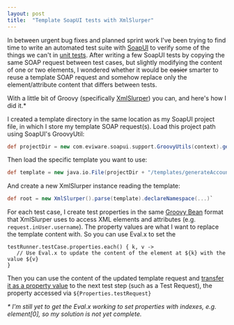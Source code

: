 ```yaml
---
layout: post
title:  "Template SoapUI tests with XmlSlurper"
---
```


In between urgent bug fixes and planned sprint work I've been trying to find time to write an automated test suite with [SoapUI](http://www.soapui.org/) to verify some of the things we can't in [unit tests](http://blog.awolski.com/unit-tests-worth-their-weight-in-gold/). After writing a few SoapUI tests by copying the same SOAP request between test cases, but slightly modifying the content of one or two elements, I wondered whether it would be ~~easier~~ smarter to reuse a template SOAP request and somehow replace only the element/attribute content that differs between tests.

With a little bit of Groovy (specifically [XmlSlurper](http://groovy.codehaus.org/Reading+XML+using+Groovy's+XmlSlurper)) you can, and here's how I did it.*

I created a template directory in the same location as my SoapUI project file, in which I store my template SOAP request(s). Load this project path using SoapUI's GroovyUtil:

```groovy
def projectDir = new com.eviware.soapui.support.GroovyUtils(context).getProjectPath()`
```

Then load the specific template you want to use:

```groovy
def template = new java.io.File(projectDir + "/templates/generateAccount_renewalStub.xml")`
```

And create a new XmlSlurper instance reading the template:

```groovy
def root = new XmlSlurper().parse(template).declareNamespace(...)`
```

For each test case, I create test properties in the same [Groovy Bean](http://groovy.codehaus.org/Groovy+Beans) format that XmlSlurper uses to access XML elements and attributes (e.g. `request.inUser.username`). The property values are what I want to replace the template content with. So you can use Eval.x to set the

<pre><code>testRunner.testCase.properties.each() { k, v ->
   // Use Eval.x to update the content of the element at ${k} with the value ${v}
}</code></pre>

Then you can use the content of the updated template request and [transfer it as a property value](http://www.soapui.org/Functional-Testing/transferring-property-values.html) to the next test step (such as a Test Request), the property accessed via `${Properties.testRequest}`

*\* I'm still yet to get the Eval.x working to set properties with indexes, e.g. element[0], so my solution is not yet complete.*
